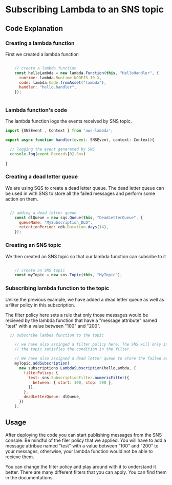 # Subscribing Lambda to an SNS topic

## Code Explanation

### Creating a lambda function

First we created a lambda function

```javascript

    // create a lambda function
    const helloLambda = new lambda.Function(this, "HelloHandler", {
      runtime: lambda.Runtime.NODEJS_10_X,
      code: lambda.Code.fromAsset("lambda"),
      handler: "hello.handler",
    });
    
```

### Lambda function's code

The lambda function logs the events received by SNS topic.

```javascript
import {SNSEvent , Context } from 'aws-lambda';

export async function handler(event: SNSEvent, context: Context){

  // logging the event generated by SNS
  console.log(event.Records[0].Sns)
 
}
```

### Creating a dead letter queue

We are using SQS to create a dead letter queue. The dead letter queue can be used in with SNS to store all the failed messages and perform some action on them.

```javascript

  // adding a dead letter queue
    const dlQueue = new sqs.Queue(this, "DeadLetterQueue", {
      queueName: "MySubscription_DLQ",
      retentionPeriod: cdk.Duration.days(14),
    });

```

### Creating an SNS topic

We then created an SNS topic so that our lambda function can subsribe to it

```javascript

    // create an SNS topic
    const myTopic = new sns.Topic(this, "MyTopic");
```

### Subscribing lambda function to the topic


Unlike the previous example, we have added a dead letter queue as well as a filter policy in this subscription. 

The filter policy here sets a rule that only those messages would be recieved by the lambda function that have a "message attribute" named "test" with a value between "100" and "200". 

```javascript
  // subscribe lambda function to the topic

    // we have also assinged a filter policy here. The SNS will only invoke the lambda function if the message published on 
    // the topic satisfies the condition in the filter.

    // We have also assigned a dead letter queue to store the failed events
    myTopic.addSubscription(
      new subscriptions.LambdaSubscription(helloLambda, {
        filterPolicy: {
          test: sns.SubscriptionFilter.numericFilter({
            between: { start: 100, stop: 200 },
          }),
        },
        deadLetterQueue: dlQueue,
      })
    );
```


## Usage

After deploying the code you can start publishing messages from the SNS console. Be mindful of the filer policy that we applied. You will have to add a message attribue named "test" with a value between "100" and "200" to your messages, otherwise, your lambda function would not be able to recieve them.

You can change the filter policy and play around with it to understand it better. There are many different filters that you can apply. You can find them in the documentations.
